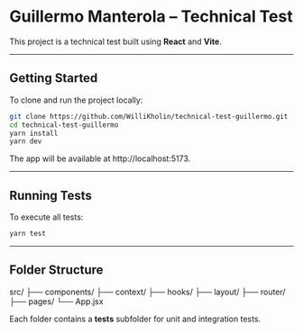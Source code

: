 # Guillermo Manterola – Technical Test

This project is a technical test built using **React** and **Vite**.

---

## Getting Started

To clone and run the project locally:

```bash
git clone https://github.com/WilliKholin/technical-test-guillermo.git
cd technical-test-guillermo
yarn install
yarn dev
```

The app will be available at http://localhost:5173.

--- 

##  Running Tests

To execute all tests:
```bash
yarn test
```

--- 

##  Folder Structure

src/
├── components/
├── context/
├── hooks/
├── layout/
├── router/
├── pages/
└── App.jsx

Each folder contains a __tests__ subfolder for unit and integration tests.
